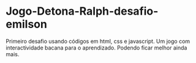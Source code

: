 # Jogo-Detona-Ralph-desafio-emilson
Primeiro desafio usando códigos em html, css e javascript. Um jogo com interactividade bacana para o aprendizado. Podendo ficar melhor ainda mais. 
